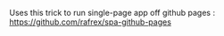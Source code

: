  Uses this trick to run single-page app off github pages : https://github.com/rafrex/spa-github-pages
